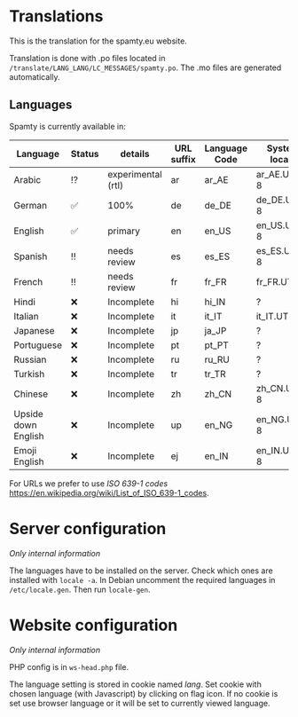 # Translations

This is the translation for the spamty.eu website.

Translation is done with .po files located in `/translate/LANG_LANG/LC_MESSAGES/spamty.po`.
The .mo files are generated automatically.


## Languages

Spamty is currently available in:

|Language |Status |details |URL suffix |Language Code |System locale |
|---|---|---|---|---|---|
|Arabic |:interrobang: |experimental (rtl) |ar |ar_AE |ar_AE.UTF-8 |
|German |:white_check_mark: |100% |de |de_DE |de_DE.UTF-8 |
|English |:white_check_mark: |primary |en |en_US |en_US.UTF-8 |
|Spanish |:bangbang: |needs review |es |es_ES |es_ES.UTF-8 |
|French |:bangbang: |needs review |fr |fr_FR |fr_FR.UTF-8 |
|Hindi |:x: |Incomplete |hi |hi_IN |? |
|Italian |:x: |Incomplete |it |it_IT |it_IT.UTF-8? |
|Japanese |:x: |Incomplete |jp |ja_JP |? |
|Portuguese |:x: |Incomplete |pt |pt_PT |? |
|Russian |:x: |Incomplete |ru |ru_RU |? |
|Turkish |:x: |Incomplete |tr |tr_TR |? |
|Chinese |:x: |Incomplete |zh |zh_CN |zh_CN.UTF-8 |
|Upside down English |:x: |Incomplete |up |en_NG |en_NG.UTF-8 |
|Emoji English |:x: |Incomplete |ej |en_IN |en_IN.UTF-8 |


For URLs we prefer to use *ISO 639-1 codes* <https://en.wikipedia.org/wiki/List_of_ISO_639-1_codes>.



# Server configuration

_Only internal information_

The languages have to be installed on the server. Check which ones are installed with `locale -a`.
In Debian uncomment the required languages in `/etc/locale.gen`. Then run `locale-gen`.

# Website configuration

_Only internal information_

PHP config is in `ws-head.php` file.

The language setting is stored in cookie named *lang*.
Set cookie with chosen language (with Javascript) by clicking on flag icon.
If no cookie is set use browser language or it will be set to currently viewed language.
